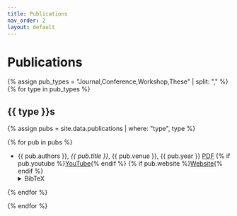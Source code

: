 ```yaml
---
title: Publications
nav_order: 2
layout: default
---
```


<!-- <script src="{{ '/assets/js/copy-bibtex.js' | relative_url }}"></script> -->
<link rel="stylesheet" href="/assets/css/main.css" type="text/css">

# Publications

{% assign pub_types = "Journal,Conference,Workshop,These" | split: "," %}
{% for type in pub_types %}
## {{ type }}s

{% assign pubs = site.data.publications | where: "type", type %}

{% for pub in pubs %}
- {{ pub.authors }}, *{{ pub.title }}*, {{ pub.venue }}, {{ pub.year }} 
<a href="{{ pub.pdf }}" class="bibtex-link" target="_blank">PDF</a> {% if pub.youtube %}<a href="https://youtube.com/watch?v={{ pub.youtube }}" class="bibtex-link" target="_blank">YouTube</a>{% endif %} {% if pub.website %}<a href="{{ pub.website }}" class="bibtex-link" target="_blank">Website</a>{% endif %}
  <details>
    <summary>BibTeX</summary>
    <div class="bibtex-container">
      <pre><code>{{ pub.bibtex }}</code></pre>
    </div>
  </details>
{% endfor %}

{% endfor %}
